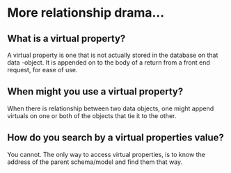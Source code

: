 # More relationship drama...

## What is a virtual property?
A virtual property is one that is not actually stored in the database on that data -object. It is appended on to the body of a return from a front end request, for ease of use.

## When might you use a virtual property? 
When there is relationship between two data objects, one might append virtuals on one or both of the objects that tie it to the other. 

## How do you search by a virtual properties value?

You cannot. The only way to access virtual properties, is to know the address of the parent schema/model and find them that way.